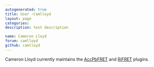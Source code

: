 ```yaml
---
autogenerated: true
title: User ›Camlloyd
layout: page
categories: 
description: test description

name: Cameron Lloyd
forum: camlloyd
github: camlloyd
---
```


Cameron Lloyd currently maintains the [AccPbFRET](/plugins/accpbfret) and [RiFRET](/plugins/rifret) plugins.

